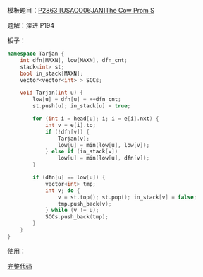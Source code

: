 模板题目：[P2863 [USACO06JAN]The Cow Prom S](https://www.luogu.com.cn/problem/P2863)

题解：深进 P194

板子：

```cpp
namespace Tarjan {
    int dfn[MAXN], low[MAXN], dfn_cnt;
    stack<int> st;
    bool in_stack[MAXN];
    vector<vector<int> > SCCs;

    void Tarjan(int u) {
        low[u] = dfn[u] = ++dfn_cnt;
        st.push(u); in_stack[u] = true;

        for (int i = head[u]; i; i = e[i].nxt) {
            int v = e[i].to;
            if (!dfn[v]) {
                Tarjan(v);
                low[u] = min(low[u], low[v]);
            } else if (in_stack[v])
                low[u] = min(low[u], dfn[v]);
        }

        if (dfn[u] == low[u]) {
            vector<int> tmp;
            int v; do {
                v = st.top(); st.pop(); in_stack[v] = false;
                tmp.push_back(v);
            } while (v != u);
            SCCs.push_back(tmp);
        }
    }
}
```

使用：

[完整代码](https://www.luogu.com.cn/paste/1js7ar59)
